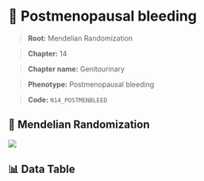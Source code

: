 # 🧪 Postmenopausal bleeding

> **Root:** Mendelian Randomization

> **Chapter:** 14  

> **Chapter name:** Genitourinary

> **Phenotype:** Postmenopausal bleeding  

> **Code:** `N14_POSTMENBLEED`

## 🧬 Mendelian Randomization  

<img src="/MR/Figures/Forward/N14_POSTMENBLEED.png"/>

## 📊 Data Table

<CsvTableMRF src="/MR/Data/Forward/N14_POSTMENBLEED.csv"/>
